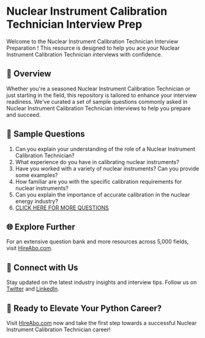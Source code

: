 # Nuclear Instrument Calibration Technician Interview Prep

Welcome to the Nuclear Instrument Calibration Technician Interview Preparation ! This resource is designed to help you ace your Nuclear Instrument Calibration Technician interviews with confidence.

## 🚀 Overview

Whether you're a seasoned Nuclear Instrument Calibration Technician or just starting in the field, this repository is tailored to enhance your interview readiness. We've curated a set of sample questions commonly asked in Nuclear Instrument Calibration Technician interviews to help you prepare and succeed.

## 📝 Sample Questions

1. Can you explain your understanding of the role of a Nuclear Instrument Calibration Technician?
2. What experience do you have in calibrating nuclear instruments?
3. Have you worked with a variety of nuclear instruments? Can you provide some examples?
4. How familiar are you with the specific calibration requirements for nuclear instruments?
5. Can you explain the importance of accurate calibration in the nuclear energy industry?
6. [CLICK HERE FOR MORE QUESTIONS](https://hireabo.com/job/20_3_33/Nuclear%20Instrument%20Calibration%20Technician)

## 🌐 Explore Further

For an extensive question bank and more resources across 5,000 fields, visit [HireAbo.com](https://www.hireabo.com).

## 📱 Connect with Us

Stay updated on the latest industry insights and interview tips. Follow us on [Twitter](https://twitter.com/hireabo) and [LinkedIn](https://www.linkedin.com/in/hire-abo-3609972a8/).

## 🚀 Ready to Elevate Your Python Career?

Visit [HireAbo.com](https://www.hireabo.com) now and take the first step towards a successful Nuclear Instrument Calibration Technician career!